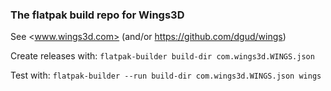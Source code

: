 ### The flatpak build repo for Wings3D

See <www.wings3d.com> (and/or <https://github.com/dgud/wings>)

Create releases with:
 `flatpak-builder build-dir com.wings3d.WINGS.json`

Test with:
 `flatpak-builder --run build-dir com.wings3d.WINGS.json wings`
